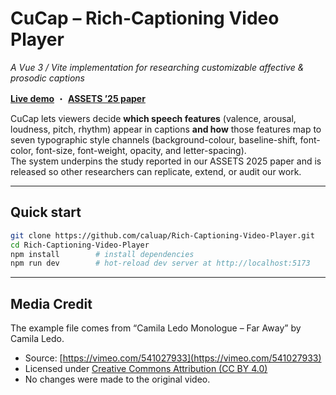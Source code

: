 # CuCap – Rich-Captioning Video Player

_A Vue 3 / Vite implementation for researching customizable affective & prosodic captions_

[**Live demo**](https://cucap.surge.sh/) ・
[**ASSETS ’25 paper**](https://doi.org/10.1145/3663547.3746400)

CuCap lets viewers decide **which speech features** (valence, arousal, loudness, pitch, rhythm) appear in captions **and how** those features map to seven typographic style channels (background-colour, baseline-shift, font-color, font-size, font-weight, opacity, and letter-spacing).  
The system underpins the study reported in our ASSETS 2025 paper and is released so other researchers can replicate, extend, or audit our work.

---

## Quick start

```bash
git clone https://github.com/caluap/Rich-Captioning-Video-Player.git
cd Rich-Captioning-Video-Player
npm install        # install dependencies
npm run dev        # hot-reload dev server at http://localhost:5173
```

---

## Media Credit

The example file comes from “Camila Ledo Monologue – Far Away” by Camila Ledo.

- Source: [https://vimeo.com/541027933](https://vimeo.com/541027933)
- Licensed under [Creative Commons Attribution (CC BY 4.0)](https://creativecommons.org/licenses/by/4.0/)
- No changes were made to the original video.

```

```
